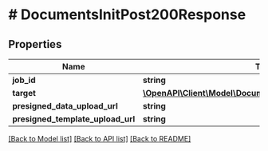 # # DocumentsInitPost200Response

## Properties

Name | Type | Description | Notes
------------ | ------------- | ------------- | -------------
**job_id** | **string** |  |
**target** | [**\OpenAPI\Client\Model\DocumentsInitPostRequestAllOfTarget**](DocumentsInitPostRequestAllOfTarget.md) |  |
**presigned_data_upload_url** | **string** |  |
**presigned_template_upload_url** | **string** |  |

[[Back to Model list]](../../README.md#models) [[Back to API list]](../../README.md#endpoints) [[Back to README]](../../README.md)
